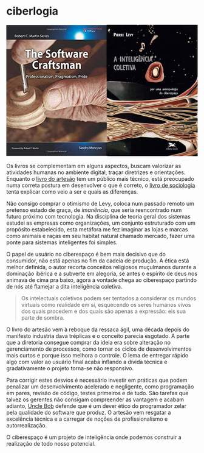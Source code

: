 # ciberlogia
![the software craftsman, antropoligia do ciberespaço](livros.jpg)

Os livros se complementam em alguns aspectos, buscam valorizar as atividades
humanas no ambiente digital, traçar diretrizes e orientações. Enquanto o
[livro do artesão](https://www.amazon.com/Software-Craftsman-Professionalism-Pragmatism-Robert/dp/0134052501)
tem um público mais técnico, está preocupado numa correta postura em desenvolver
o que é correto, o [livro de sociologia](https://www.amazon.com.br/Intelig%C3%AAncia-Coletiva-Por-Antropologia-Ciberespa%C3%A7o/dp/8515016133)
tenta explicar como veio a ser e quais as diferenças.

Não consigo comprar o otimismo de Levy, coloca num passado remoto um pretenso
estado de graça, de _imanência_, que seria reencontrado num futuro próximo com
tecnologia. Na disciplina de teoria geral dos sistemas estudei as empresas como
organizações, um conjunto estruturado com um propósito estabelecido, esta
metáfora me fez imaginar as lojas e marcas como animais e raças em seu habitat
natural chamado mercado, fazer uma ponte para sistemas inteligentes foi simples.

O papel de usuário no ciberespaço é bem mais decisivo que do consumidor, não
está apenas no fim da cadeia de produção. A ética está melhor definida, o autor
recorta conceitos religiosos muçulmanos durante a dominação ibérica e a subverte
em alegoria, se antes o espírito de deus nos animava de cima pra baixo, agora a vontade
chega ao ciberespaço partindo de nós até flamejar a dita inteligência coletiva.

> Os intelectuais coletivos podem ser tentados a considerar os mundos virtuais
  como realidade em si, esquecendo os seres humanos vivos dos quais procedem e
  dos quais são apenas a expressão: eis sua parte de sombra.

O livro do artesão vem à reboque da ressaca ágil, uma década depois do manifesto
industria dava tréplicas e o conceito parecia esgotado. A parte que a diretoria
consegue comprar da ideia era sobre alteração no gerenciamento de processos,
como tornar os ciclos de desenvolvimentos mais curtos e porque isso melhora o
controle. O lema de entregar rápido algo com valor ao usuário final acaba
inflando a dívida técnica e gradativamente o projeto torna-se não responsivo.

Para corrigir estes desvios  é necessário investir em práticas que podem
penalizar um desenvolvimento acelerado e negligente, como programação em pares,
revisão de código, testes primeiros e de tudo. São tarefas que talvez os gerentes
não consigam compreender as vantagem e acabam adianto, [Uncle Bob](https://www.youtube.com/watch?v=ecIWPzGEbFc)
defende que é um dever ético do programador zelar pela qualidade do software que
produz. O artesão vem resgatar a excelência técnica e a carregar de noções de
profissionalismo e autorrealização.

O ciberespaço é um projeto de inteligência onde podemos construir a realização
de todo nosso potencial.
